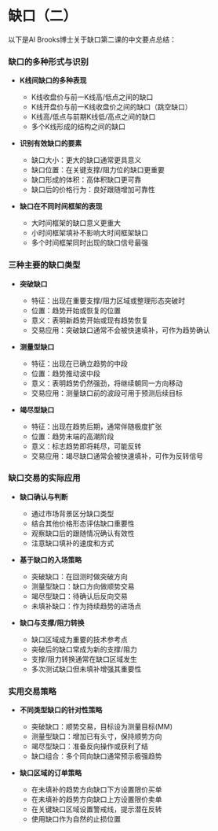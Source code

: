 # 缺口（二）

以下是Al Brooks博士关于缺口第二课的中文要点总结：

### 缺口的多种形式与识别
- **K线间缺口的多种表现**
  - K线收盘价与前一K线高/低点之间的缺口
  - K线开盘价与前一K线收盘价之间的缺口（跳空缺口）
  - K线高/低点与前期K线低/高点之间的缺口
  - 多个K线形成的结构之间的缺口

- **识别有效缺口的要素**
  - 缺口大小：更大的缺口通常更具意义
  - 缺口位置：在关键支撑/阻力位的缺口更重要
  - 缺口形成的体积：高体积缺口更可靠
  - 缺口后的价格行为：良好跟随增加可靠性

- **缺口在不同时间框架的表现**
  - 大时间框架的缺口意义更重大
  - 小时间框架填补不影响大时间框架缺口
  - 多个时间框架同时出现的缺口信号最强

### 三种主要的缺口类型
- **突破缺口**
  - 特征：出现在重要支撑/阻力区域或整理形态突破时
  - 位置：趋势开始或恢复的位置
  - 意义：表明新趋势开始或现有趋势恢复
  - 交易应用：突破缺口通常不会被快速填补，可作为趋势确认

- **测量型缺口**
  - 特征：出现在已确立趋势的中段
  - 位置：趋势推动波中段
  - 意义：表明趋势仍然强劲，将继续朝同一方向移动
  - 交易应用：测量缺口前的波段可用于预测后续目标

- **竭尽型缺口**
  - 特征：出现在趋势后期，通常伴随极度扩张
  - 位置：趋势末端的高潮阶段
  - 意义：标志趋势即将耗尽，可能反转
  - 交易应用：竭尽缺口通常会被快速填补，可作为反转信号

### 缺口交易的实际应用
- **缺口确认与判断**
  - 通过市场背景区分缺口类型
  - 结合其他价格形态评估缺口重要性
  - 观察缺口后的跟随情况确认有效性
  - 注意缺口填补的速度和方式

- **基于缺口的入场策略**
  - 突破缺口：在回测时做突破方向
  - 测量型缺口：缺口方向做顺势交易
  - 竭尽型缺口：待确认后反向交易
  - 未填补缺口：作为持续趋势的进场点

- **缺口与支撑/阻力转换**
  - 缺口区域成为重要的技术参考点
  - 突破后的缺口常成为新的支撑/阻力
  - 支撑/阻力转换通常在缺口区域发生
  - 多次测试缺口但未填补增强其重要性 

### 实用交易策略
- **不同类型缺口的针对性策略**
  - 突破缺口：顺势交易，目标设为测量目标(MM)
  - 测量型缺口：增加已有头寸，保持顺势方向
  - 竭尽型缺口：准备反向操作或获利了结
  - 缺口组合：多个同向缺口通常预示极强趋势

- **缺口区域的订单策略**
  - 在未填补的趋势方向缺口下方设置限价买单
  - 在未填补的趋势方向缺口上方设置限价卖单
  - 在关键缺口区域设置警戒线，提示潜在反转
  - 使用缺口作为自然的止损位置 